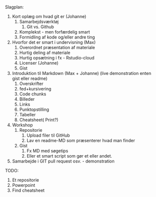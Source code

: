 Slagplan: 
1. Kort oplæg om hvad git er (Johanne)
    1. Samarbejdsværktøj
        1. Git vs. Github
    2. Komplekst - men forfærdelig smart
    3. Formidling af kode og/eller andre ting
2. Hvorfor det er smart i undervisning (Max)
    1. Overordnet præsentation af materiale
    2. Hurtig deling af materiale 
    3. Hurtig opsætning i fx - Rstudio-cloud
    4. Licenser (Johanne)
    5. Gist
3. Introduktion til Markdown (Max + Johanne) (live demonstration enten gist eller readme) 
    1. Overskrifter
    2. fed+kursivering
    3. Code chunks
    4. Billeder
    5. Links
    6. Punktopstilling
    7. Tabeller
    8. Cheatsheet( Print?) 
4. Workshop
    1. Repositorie
        1. Upload filer til GitHub
        2. Lav en readme-MD som præsenterer hvad man finder
    2. Gist 
        1. Fx MD med søgetips
        2. Eller et smart script som gør et eller andet.
5. Samarbejde i GIT pull request osv. - demonstration


TODO: 
1. Et repositorie
2. Powerpoint
3. Find cheatsheet
